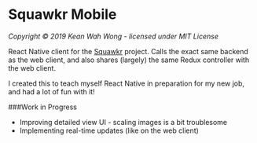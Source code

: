 # Squawkr Mobile
*Copyright &copy; 2019 Kean Wah Wong - licensed under MIT License*

React Native client for the [Squawkr](https://github.com/kilowatt-/squawkr) project. Calls the exact same backend as the web client, and also shares (largely) the same Redux controller
with the web client.

I created this to teach myself React Native in preparation for my new job, and had a lot of fun with it!

###Work in Progress

- Improving detailed view UI - scaling images is a bit troublesome
- Implementing real-time updates (like on the web client) 
